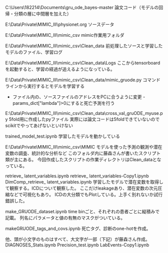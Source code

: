 

C:\Users\182214\Documents\gru_ode_bayes-master
論文コード（モデルの回帰・分類の層に中間層を加えた）


E:\Data\Private\MIMIC_III\physionet.org
ソースデータ


E:\Data\Private\MIMIC_III\mimic_csv
mimic作業用フォルダ


E:\Data\Private\MIMIC_III\mimic_csv\Clean_data
前処理したソースと学習したモデルのファイル、学習ログ

E:\Data\Private\MIMIC_III\mimic_csv\Clean_data\Logs
ここからtensorboardを起動すると、学習の経過が追えるようになっている。

E:\Data\Private\MIMIC_III\mimic_csv\Clean_data/mimic_gruode.py
コマンドラインから実行するとモデルを学習する
- ファイル内の、ソースファイルのアドレスをPCに合うように変更
-　params_dict["lambda"]>0にすると死亡予測を行う

E:\Data\Private\MIMIC_III\mimic_csv\Clean_data\cross_val_gruODE_myuse.py
5fold用に作成したpyファイル
実際には論文コードは5foldできていないのでscikitでやってあげないといけない

trained_model_test.ipynb
学習したモデルを動かしている


E:\Data\Private\MIMIC_III\mimic_csv\MIMIC
モデルを使った予測の観測や潜在変数の調査、統計的な分析など
このフォルダ内に藤森さんが書いたスクリプト類が主にある。
今回作成したスクリプトの作業ディレクトリはClean_dataとなっている。

retrieve_ latent_variables.ipynb
retrieve_ latent_variables-Copy1.ipynb
DimComp_retrieve_ latent_variables.ipynb
学習したモデルで潜在変数を取得して観察する。ICDについて観察した。
ここだけleakageあり、潜在変数の次元圧縮などで可視化もあり。
ICDの大分類でもPlotしている。上手く別れないか試行錯誤した。

make_GRUODE_dataset.ipynb
time binごと、それぞれの患者ごとに縦積みで記載。
列名にパラメータと値の有無のマスクがついている。

makeGRUODE_tags_and_covs.ipynb
死亡タグ、診断のone-hotを作成。

他、頭が小文字のものはすべて、大文字が一部（下記）が藤森さん作成。
DIAGNOSES_Stats.ipynb
Precision_test.ipynb
LabEvents-Copy1.ipynb



